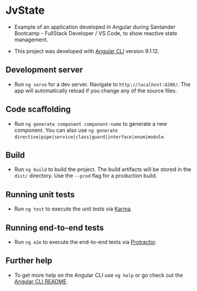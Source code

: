 # JvState

* Example of an application developed in Angular during Santander Bootcamp - FullStack Developer / VS Code, to show reactive state management.

* This project was developed with [Angular CLI](https://github.com/angular/angular-cli) version 9.1.12.

## Development server

* Run `ng serve` for a dev server. Navigate to `http://localhost:4200/`. The app will automatically reload if you change any of the source files.

## Code scaffolding

* Run `ng generate component component-name` to generate a new component. You can also use `ng generate directive|pipe|service|class|guard|interface|enum|module`.

## Build

* Run `ng build` to build the project. The build artifacts will be stored in the `dist/` directory. Use the `--prod` flag for a production build.

## Running unit tests

* Run `ng test` to execute the unit tests via [Karma](https://karma-runner.github.io).

## Running end-to-end tests

* Run `ng e2e` to execute the end-to-end tests via [Protractor](http://www.protractortest.org/).

## Further help

* To get more help on the Angular CLI use `ng help` or go check out the [Angular CLI README](https://github.com/angular/angular-cli/blob/master/README.md).

